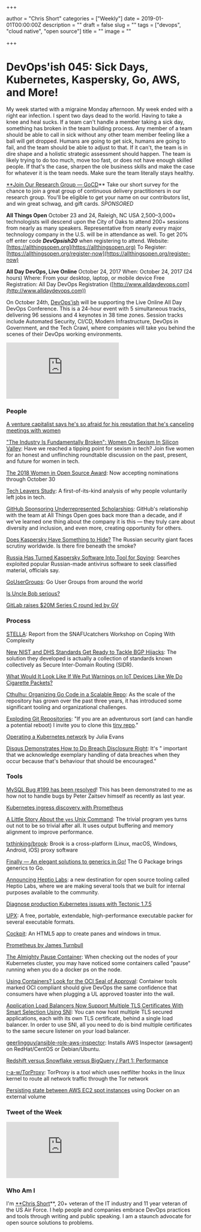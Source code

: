 +++

author = "Chris Short"
categories = ["Weekly"]
date = 2019-01-01T00:00:00Z
description = ""
draft = false
slug = ""
tags = ["devops", "cloud native", "open source"]
title = ""
image = ""

+++

# DevOps'ish 045: Sick Days, Kubernetes, Kaspersky, Go, AWS, and More!



My week started with a migraine Monday afternoon. My week ended with a right ear infection. I spent two days dead to the world. Having to take a knee and heal sucks. If a team can't handle a member taking a sick day, something has broken in the team building process. Any member of a team should be able to call in sick without any other team member feeling like a ball will get dropped. Humans are going to get sick, humans are going to fail, and the team should be able to adjust to that. If it can't, the team is in dire shape and a holistic strategic assessment should happen. The team is likely trying to do too much, move too fast, or does not have enough skilled people. If that's the case, sharpen the ole business skills and make the case for whatever it is the team needs. Make sure the team literally stays healthy.

[**Join Our Research Group — GoCD](https://docs.google.com/forms/d/e/1FAIpQLSdsxfQbVbuVVRizNaDmD1_6nyyG5WNn4pKtfHElzO9kblnz5Q/viewform)**
Take our short survey for the chance to join a great group of continuous delivery practitioners in our research group. You'll be eligible to get your name on our contributors list, and win great schwag, and gift cards. *SPONSORED*

**All Things Open**
October 23 and 24, Raleigh, NC USA
2,500–3,000+ technologists will descend upon the City of Oaks to attend 200+ sessions from nearly as many speakers. Representative from nearly every major technology company in the U.S. will be in attendance as well.
To get 20% off enter code ***DevOpsish20*** when registering to attend.
Website: [https://allthingsopen.org](https://allthingsopen.org)
To Register: [https://allthingsopen.org/register-now](https://allthingsopen.org/register-now)

**All Day DevOps, Live Online**
October 24, 2017
When: October 24, 2017 (24 hours)
Where: From your desktop, laptop, or mobile device
Free Registration: All Day DevOps Registration ([http://www.alldaydevops.com](http://www.alldaydevops.com))

On October 24th, [DevOps'ish](https://devopsish.com) will be supporting the Live Online All Day DevOps Conference. This is a 24-hour event with 5 simultaneous tracks, delivering 96 sessions and 4 keynotes in 38 time zones. Session tracks include Automated Security, CI/CD, Modern Infrastructure, DevOps in Government, and the Tech Crawl, where companies will take you behind the scenes of their DevOps working environments.

<iframe src="https://medium.com/media/239453e847b9ef7f0497228ebd71594f" frameborder=0></iframe>

### People

[A venture capitalist says he's so afraid for his reputation that he's canceling meetings with women](http://www.businessinsider.com/a-vc-fears-for-his-reputation-and-is-canceling-meetings-with-women-2017-10)

["The Industry Is Fundamentally Broken": Women On Sexism In Silicon Valley](https://www.fastcompany.com/40477163/the-industry-is-fundamentally-broken-women-on-sexism-in-silicon-valley): Have we reached a tipping point for sexism in tech? Join five women for an honest and unflinching roundtable discussion on the past, present, and future for women in tech.

[The 2018 Women in Open Source Award](https://www.redhat.com/en/about/women-in-open-source): Now accepting nominations through October 30

[Tech Leavers Study](http://www.kaporcenter.org/wp-content/uploads/2017/04/KAPOR_Tech-Leavers-17-0428.pdf): A first-of-its-kind analysis of why people voluntarily left jobs in tech.

[GitHub Sponsoring Underrepresented Scholarships](https://allthingsopen.org/github-sponsoring-underrepresented-scholarships/): GitHub's relationship with the team at All Things Open goes back more than a decade, and if we've learned one thing about the company it is this — they truly care about diversity and inclusion, and even more, creating opportunity for others.

[Does Kaspersky Have Something to Hide?](https://overcast.fm/+Fhu2YBDiI) The Russian security giant faces scrutiny worldwide. Is there fire beneath the smoke?

[Russia Has Turned Kaspersky Software Into Tool for Spying](https://www.wsj.com/amp/articles/russian-hackers-scanned-networks-world-wide-for-secret-u-s-data-1507743874): Searches exploited popular Russian-made antivirus software to seek classified material, officials say.

[GoUserGroups](https://github.com/golang/go/wiki/GoUserGroups): Go User Groups from around the world

[Is Uncle Bob serious?](https://dev.to/bosepchuk/is-uncle-bob-serious-dhi)

[GitLab raises $20M Series C round led by GV](https://techcrunch.com/2017/10/09/gitlab-raises-20m-series-c-round-led-by-gv/)

### Process

[STELLA](https://drive.google.com/file/d/0B7kFkt5WxLeDTml5cTFsWXFCb1U/view): Report from the SNAFUcatchers Workshop on Coping With Complexity

[New NIST and DHS Standards Get Ready to Tackle BGP Hijacks](https://www.bleepingcomputer.com/news/technology/new-nist-and-dhs-standards-get-ready-to-tackle-bgp-hijacks/): The solution they developed is actually a collection of standards known collectively as Secure Inter-Domain Routing (SIDR).

[What Would It Look Like If We Put Warnings on IoT Devices Like We Do Cigarette Packets?](https://www.troyhunt.com/what-would-it-look-like-if-we-put-warnings-on-iot-devices-like-we-do-cigarette-packets/)

[Cthulhu: Organizing Go Code in a Scalable Repo](https://blog.digitalocean.com/cthulhu-organizing-go-code-in-a-scalable-repo/): As the scale of the repository has grown over the past three years, it has introduced some significant tooling and organizational challenges.

[Exploding Git Repositories](https://kate.io/blog/git-bomb/): "If you are an adventurous sort (and can handle a potential reboot) I invite you to clone this [tiny repo](https://github.com/Katee/git-bomb)."

[Operating a Kubernetes network](https://jvns.ca/blog/2017/10/10/operating-a-kubernetes-network/) by Julia Evans

[Disqus Demonstrates How to Do Breach Disclosure Right](https://www.troyhunt.com/disqus-demonstrates-how-to-do-data-breach-disclosure-right/): It's " important that we acknowledge exemplary handling of data breaches when they occur because that's behaviour that should be encouraged."

### Tools

[MySQL Bug #199 has been resolved](https://bugs.mysql.com/bug.php?id=199)! This has been demonstrated to me as how not to handle bugs by Peter Zaitsev himself as recently as last year.

[Kubernetes ingress discovery with Prometheus](https://blog.latency.at/2017-10-13-k8s-ingress-discovery/)

[A Little Story About the `yes` Unix Command](https://matthias-endler.de/2017/yes/): The trivial program yes turns out not to be so trivial after all. It uses output buffering and memory alignment to improve performance.

[txthinking/brook](https://github.com/txthinking/brook): Brook is a cross-platform (Linux, macOS, Windows, Android, iOS) proxy software

[Finally — An elegant solutions to generics in Go!](https://www.nivenly.com/finally-an-elegant-solutions-to-generics-in-go/) The G Package brings generics to Go.

[Announcing Heptio Labs](https://blog.heptio.com/announcing-heptio-labs-c39c268da67c): a new destination for open source tooling called Heptio Labs, where we are making several tools that we built for internal purposes available to the community.

[Diagnose production Kubernetes issues with Tectonic 1.7.5](https://coreos.com/blog/tectonic-1.7.5-announcement)

[UPX](https://upx.github.io/): A free, portable, extendable, high-performance executable packer for several executable formats.

[Cockpit](http://cockpit.27ae60.com/): An HTML5 app to create panes and windows in tmux.

[Prometheus by James Turnbull](https://kartar.net/2017/10/prometheus/)

[The Almighty Pause Container](https://www.ianlewis.org/en/almighty-pause-container): When checking out the nodes of your Kubernetes cluster, you may have noticed some containers called "pause" running when you do a docker ps on the node.

[Using Containers? Look for the OCI Seal of Approval](http://windowsitpro.com/cloud-data-center/using-containers-look-oci-seal-approval): Container tools marked OCI compliant should give DevOps the same confidence that consumers have when plugging a UL approved toaster into the wall.

[Application Load Balancers Now Support Multiple TLS Certificates With Smart Selection Using SNI](https://aws.amazon.com/blogs/aws/new-application-load-balancer-sni/): You can now host multiple TLS secured applications, each with its own TLS certificate, behind a single load balancer. In order to use SNI, all you need to do is bind multiple certificates to the same secure listener on your load balancer.

[geerlingguy/ansible-role-aws-inspector](https://github.com/geerlingguy/ansible-role-aws-inspector): Installs AWS Inspector (awsagent) on RedHat/CentOS or Debian/Ubuntu.

[Redshift versus Snowflake versus BigQuery / Part 1: Performance](https://blog.fivetran.com/warehouse-benchmark-dce9f4c529c1)

[r-a-w/TorProxy](https://github.com/r-a-w/TorProxy): TorProxy is a tool which uses netfilter hooks in the linux kernel to route all network traffic through the Tor network

[Persisting state between AWS EC2 spot instances](https://peteris.rocks/blog/persisting-state-between-aws-ec2-spot-instances/) using Docker on an external volume

### Tweet of the Week

<iframe src="https://medium.com/media/a2a2a043eb56bcee0bfacd0e11232f88" frameborder=0></iframe>

### Who Am I

I'm [**Chris Short](https://chrisshort.net)**, 20+ veteran of the IT industry and 11 year veteran of the US Air Force. I help people and companies embrace DevOps practices and tools through writing and public speaking. I am a staunch advocate for open source solutions to problems.
